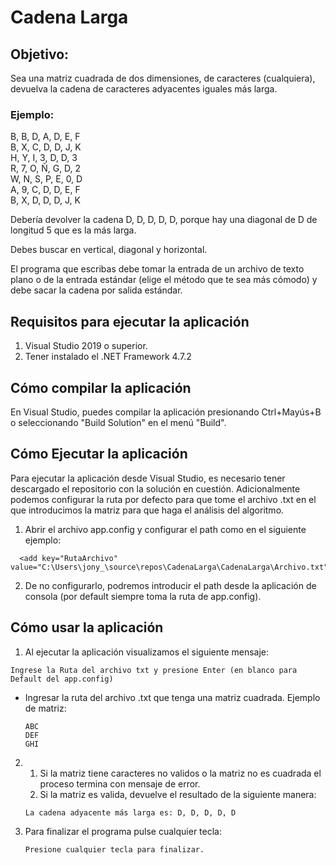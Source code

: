 # Cadena Larga

## Objetivo:  

Sea una matriz cuadrada de dos dimensiones, de caracteres (cualquiera), devuelva la cadena de caracteres adyacentes iguales más larga.  

### Ejemplo:  

B, B, D, A, D, E, F  
B, X, C, D, D, J, K  
H, Y, I, 3, D, D, 3  
R, 7, O, Ñ, G, D, 2  
W, N, S, P, E, 0, D  
A, 9, C, D, D, E, F  
B, X, D, D, D, J, K  

Debería devolver la cadena D, D, D, D, D, porque hay una diagonal de D de longitud 5 que es la más larga.  

Debes buscar en vertical, diagonal y horizontal.  

El programa que escribas debe tomar la entrada de un archivo de texto plano o de la entrada estándar (elige el método que te sea más cómodo) y debe sacar la cadena por salida estándar.  

## Requisitos para ejecutar la aplicación
1. Visual Studio 2019 o superior.
2. Tener instalado el .NET Framework 4.7.2

## Cómo compilar la aplicación

En Visual Studio, puedes compilar la aplicación presionando Ctrl+Mayús+B o seleccionando "Build Solution" en el menú "Build".

## Cómo Ejecutar la aplicación

Para ejecutar la aplicación desde Visual Studio, es necesario tener descargado el repositorio con la solución en cuestión. Adicionalmente podemos configurar la ruta por defecto para que tome el archivo .txt en el que introducimos la matriz para que haga el análisis del algoritmo.

1. Abrir el archivo app.config y configurar el path como en el siguiente ejemplo:

~~~
  <add key="RutaArchivo" value="C:\Users\jony_\source\repos\CadenaLarga\CadenaLarga\Archivo.txt"/>
~~~
2. De no configurarlo, podremos introducir el path desde la aplicación de consola (por default siempre toma la ruta de app.config).

## Cómo usar la aplicación

1. Al ejecutar la aplicación visualizamos el siguiente mensaje: 
  ~~~
  Ingrese la Ruta del archivo txt y presione Enter (en blanco para Default del app.config)
  ~~~

  - Ingresar la ruta del archivo .txt que tenga una matriz cuadrada. Ejemplo de matriz: 

    ~~~
    ABC  
    DEF  
    GHI  
    ~~~

2.  1. Si la matriz tiene caracteres no validos o la matriz no es cuadrada el proceso termina con mensaje de error.
    2. Si la matriz es valida, devuelve el resultado de la siguiente manera: 
    ~~~
    La cadena adyacente más larga es: D, D, D, D, D
    ~~~
    
3. Para finalizar el programa pulse cualquier tecla:

    ~~~
    Presione cualquier tecla para finalizar.
    ~~~



